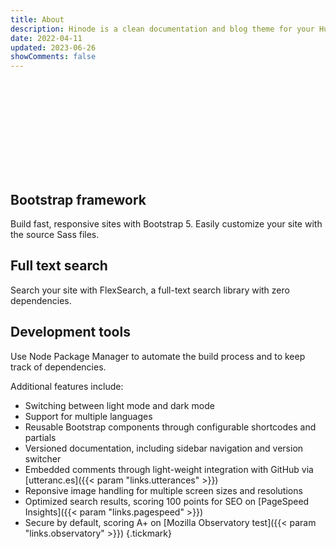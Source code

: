 ```yaml
---
title: About
description: Hinode is a clean documentation and blog theme for your Hugo site based on Bootstrap 5.
date: 2022-04-11
updated: 2023-06-26
showComments: false
---
```


<p class="text-center"><svg class="img-fluid w-50"><use href="/img/logo_var.svg#logo"></use></svg></p>

<section class="section section-sm mt-5 mb-5">
    <div class="container-fluid">
        <div class="row justify-content-center text-center">
            <div class="col-lg-4">
                <i class="fa-brands fa-bootstrap fa-2xl"></i>
                <h2 class="h4">Bootstrap framework</h2>
                <p>Build fast, responsive sites with Bootstrap 5. Easily customize your site with the source Sass files.</p>
            </div>
            <div class="col-lg-4">
                <i class="fa-solid fa-magnifying-glass fa-2xl"></i>
                <h2 class="h4">Full text search</h2>
                <p>Search your site with FlexSearch, a full-text search library with zero dependencies.</p>
            </div>
            <div class="col-lg-4">
                <i class="fa-solid fa-code fa-2xl"></i>
                <h2 class="h4">Development tools</h2>
                <p>Use Node Package Manager to automate the build process and to keep track of dependencies.</p>
            </div>
        </div>
    </div>
</section>

Additional features include:

* Switching between light mode and dark mode
* Support for multiple languages
* Reusable Bootstrap components through configurable shortcodes and partials
* Versioned documentation, including sidebar navigation and version switcher
* Embedded comments through light-weight integration with GitHub via [utteranc.es]({{< param "links.utterances" >}})
* Reponsive image handling for multiple screen sizes and resolutions
* Optimized search results, scoring 100 points for SEO on [PageSpeed Insights]({{< param "links.pagespeed" >}})
* Secure by default, scoring A+ on [Mozilla Observatory test]({{< param "links.observatory" >}})
{.tickmark}
